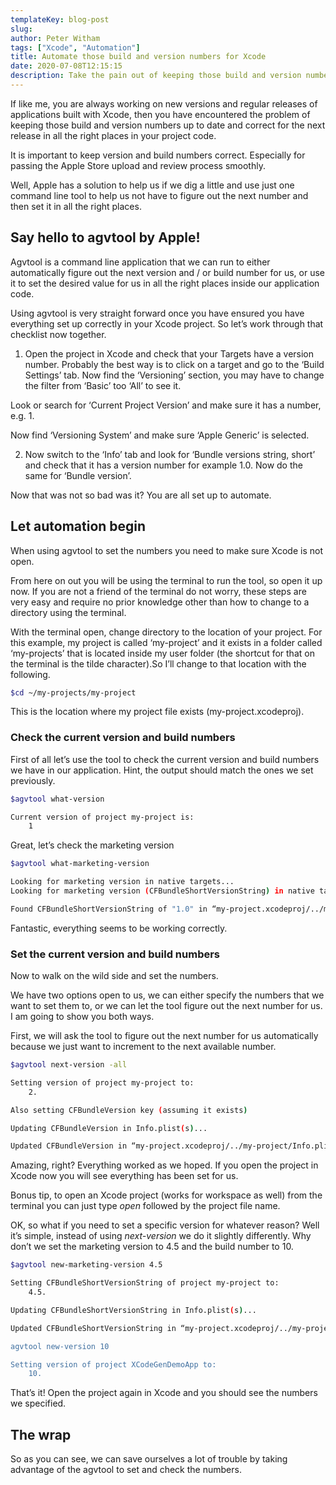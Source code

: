 ```yaml
---
templateKey: blog-post
slug: 
author: Peter Witham
tags: ["Xcode", "Automation"]
title: Automate those build and version numbers for Xcode
date: 2020-07-08T12:15:15
description: Take the pain out of keeping those build and version numbers upto date with one simple tool.
---
```


If like me, you are always working on new versions and regular releases of applications built with Xcode, then you have encountered the problem of keeping those build and version numbers up to date and correct for the next release in all the right places in your project code.

It is important to keep version and build numbers correct. Especially for passing the Apple Store upload and review process smoothly.

Well, Apple has a solution to help us if we dig a little and use just one command line tool to help us not have to figure out the next number and then set it in all the right places.

## Say hello to agvtool by Apple!
Agvtool is a command line application that we can run to either automatically figure out the next version and / or build number for us, or use it to set the desired value for us in all the right places inside our application code.

Using agvtool is very straight forward once you have ensured you have everything set up correctly in your Xcode project. So let’s work through that checklist now together.

1. Open the project in Xcode and check that your Targets have a version number. Probably the best way is to click on a target and go to the ‘Build Settings’ tab. Now find the ‘Versioning’ section, you may have to change the filter from ‘Basic’ too ‘All’ to see it.

Look or search for ‘Current Project Version’ and make sure it has a number, e.g. 1.

Now find ‘Versioning System’ and make sure ‘Apple Generic’ is selected.

2. Now switch to the ‘Info’ tab and look for ‘Bundle versions string, short’ and check that it has a version number for example 1.0. Now do the same for ‘Bundle version’.

Now that was not so bad was it? You are all set up to automate.

## Let automation begin
When using agvtool to set the numbers you need to make sure Xcode is not open.

From here on out you will be using the terminal to run the tool, so open it up now. If you are not a friend of the terminal do not worry, these steps are very easy and require no prior knowledge other than how to change to a directory using the terminal.

With the terminal open, change directory to the location of your project. For this example, my project is called ‘my-project’ and it exists in a folder called ‘my-projects’ that is located inside my user folder (the shortcut for that on the terminal is the tilde character).So I’ll change to that location with the following.

```bash
$cd ~/my-projects/my-project
```

This is the location where my project file exists (my-project.xcodeproj).

### Check the current version and build numbers

First of all let’s use the tool to check the current version and build numbers we have in our application. Hint, the output should match the ones we set previously.

```bash
$agvtool what-version

Current version of project my-project is:
    1

```

Great, let’s check the marketing version

```bash
$agvtool what-marketing-version

Looking for marketing version in native targets...
Looking for marketing version (CFBundleShortVersionString) in native targets...

Found CFBundleShortVersionString of "1.0" in “my-project.xcodeproj/../my-project/Info.plist"

```

Fantastic, everything seems to be working correctly.

### Set the current version and build numbers

Now to walk on the wild side and set the numbers.

We have two options open to us, we can either specify the numbers that we want to set them to, or we can let the tool figure out the next number for us. I am going to show you both ways.

First, we will ask the tool to figure out the next number for us automatically because we just want to increment to the next available number.

```bash
$agvtool next-version -all

Setting version of project my-project to:
    2.

Also setting CFBundleVersion key (assuming it exists)

Updating CFBundleVersion in Info.plist(s)...

Updated CFBundleVersion in “my-project.xcodeproj/../my-project/Info.plist" to 2

```

Amazing, right? Everything worked as we hoped. If you open the project in Xcode now you will see everything has been set for us. 

Bonus tip, to open an Xcode project (works for workspace as well) from the terminal you can just type _open_ followed by the project file name.

OK, so what if you need to set a specific version for whatever reason? Well it’s simple, instead of using  _next-version_ we do it slightly differently. Why don’t we set the marketing version to 4.5 and the build number to 10.

```bash
$agvtool new-marketing-version 4.5

Setting CFBundleShortVersionString of project my-project to:
    4.5.

Updating CFBundleShortVersionString in Info.plist(s)...

Updated CFBundleShortVersionString in “my-project.xcodeproj/../my-project/Info.plist" to 4.5

agvtool new-version 10

Setting version of project XCodeGenDemoApp to:
    10.

```

That’s it! Open the project again in Xcode and you should see the numbers we specified.

## The wrap
So as you can see, we can save ourselves a lot of trouble by taking advantage of the agvtool to set and check the numbers.
